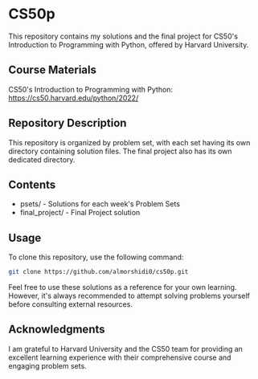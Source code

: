 # CS50p

This repository contains my solutions and the final project for CS50's Introduction to Programming with Python, offered by Harvard University.

## Course Materials

CS50's Introduction to Programming with Python: <https://cs50.harvard.edu/python/2022/>

## Repository Description

This repository is organized by problem set, with each set having its own directory containing solution files. The final project also has its own dedicated directory.

## Contents

* psets/ - Solutions for each week's Problem Sets
* final_project/ - Final Project solution

## Usage

To clone this repository, use the following command:

```bash
git clone https://github.com/almorshidi0/cs50p.git
```

Feel free to use these solutions as a reference for your own learning. However, it's always recommended to attempt solving problems yourself before consulting external resources.

## Acknowledgments

I am grateful to Harvard University and the CS50 team for providing an excellent learning experience with their comprehensive course and engaging problem sets.
